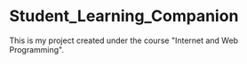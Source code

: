 # Student_Learning_Companion
This is my project created under the course "Internet and Web Programming".
